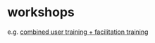 # workshops

e.g. [combined user training + facilitation training](https://github.com/mixmix/workshops/blob/master/HPA_workshop_2.md)

